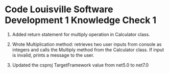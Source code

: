 # Code Louisville Software Development 1 Knowledge Check 1

1. Added return statement for multiply operation in Calculator class.

2. Wrote Multiplication method: retrieves two user inputs from console as integers and calls the Multiply method from the Calculator class. If input is invalid, prints a message to the user.

3. Updated the csproj TargetFramework value from net5.0 to net7.0
